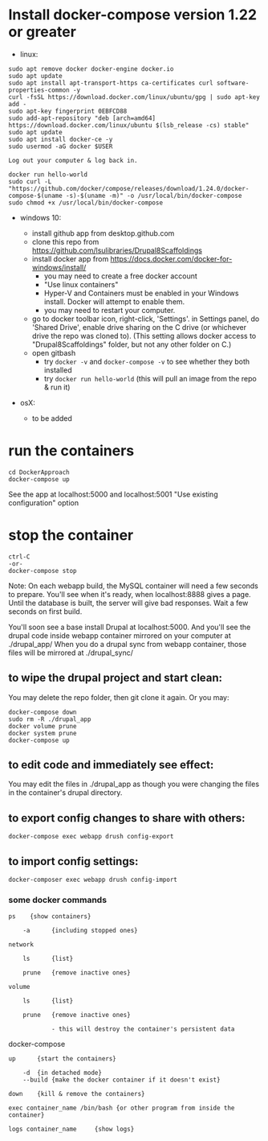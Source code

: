 # Install docker-compose version 1.22 or greater

  - linux:

```
sudo apt remove docker docker-engine docker.io
sudo apt update
sudo apt install apt-transport-https ca-certificates curl software-properties-common -y
curl -fsSL https://download.docker.com/linux/ubuntu/gpg | sudo apt-key add -
sudo apt-key fingerprint 0EBFCD88
sudo add-apt-repository "deb [arch=amd64] https://download.docker.com/linux/ubuntu $(lsb_release -cs) stable"
sudo apt update
sudo apt install docker-ce -y
sudo usermod -aG docker $USER
```
```
Log out your computer & log back in.
```
```
docker run hello-world
sudo curl -L "https://github.com/docker/compose/releases/download/1.24.0/docker-compose-$(uname -s)-$(uname -m)" -o /usr/local/bin/docker-compose
sudo chmod +x /usr/local/bin/docker-compose
```

  - windows 10:

    - install github app from desktop.github.com
    - clone this repo from https://github.com/lsulibraries/Drupal8Scaffoldings
    - install docker app from https://docs.docker.com/docker-for-windows/install/   
        - you may need to create a free docker account
        - "Use linux containers"
        - Hyper-V and Containers must be enabled in your Windows install.  Docker will attempt to enable them.
        - you may need to restart your computer.
    - go to docker toolbar icon, right-click, 'Settings'. in Settings panel, do 'Shared Drive', enable drive sharing on the C drive (or whichever drive the repo was cloned to).  (This setting allows docker access to "Drupal8Scaffoldings" folder, but not any other folder on C.) 
    - open gitbash
        - try `docker -v` and `docker-compose -v` to see whether they both installed
        - try `docker run hello-world` (this will pull an image from the repo & run it)


  - osX:

    - to be added

# run the containers

```
cd DockerApproach
docker-compose up
```

See the app at localhost:5000 and localhost:5001
"Use existing configuration" option

# stop the container

```
ctrl-C
-or-
docker-compose stop 
```

Note:  On each webapp build, the MySQL container will need a few seconds to prepare.  You'll see when it's ready, when localhost:8888 gives a page.  Until the database is built, the server will give bad responses.  Wait a few seconds on first build.

You'll soon see a base install Drupal at localhost:5000.
And you'll see the drupal code inside webapp container mirrored on your computer at ./drupal_app/
When you do a drupal sync from webapp container, those files will be mirrored at ./drupal_sync/

## to wipe the drupal project and start clean:

You may delete the repo folder, then git clone it again.
Or you may:

```
docker-compose down
sudo rm -R ./drupal_app
docker volume prune
docker system prune
docker-compose up
```

## to edit code and immediately see effect:

You may edit the files in ./drupal_app as though you were changing the files in the container's drupal directory.

## to export config changes to share with others:

`docker-compose exec webapp drush config-export`


## to import config settings:

`docker-composer exec webapp drush config-import`

### some docker commands 

    ps    {show containers}

        -a      {including stopped ones}

    network     

        ls      {list}

        prune   {remove inactive ones}

    volume

        ls      {list}

        prune   {remove inactive ones}

                - this will destroy the container's persistent data


docker-compose

    up      {start the containers}

        -d  {in detached mode}
        --build {make the docker container if it doesn't exist}

    down    {kill & remove the containers}

    exec container_name /bin/bash {or other program from inside the container}

    logs container_name     {show logs}
